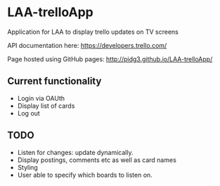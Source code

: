 # LAA-trelloApp

Application for LAA to display trello updates on TV screens

API documentation here: https://developers.trello.com/

Page hosted using GitHub pages: http://pidg3.github.io/LAA-trelloApp/

## Current functionality

* Login via OAUth
* Display list of cards
* Log out

## TODO

* Listen for changes: update dynamically.
* Display postings, comments etc as well as card names
* Styling
* User able to specify which boards to listen on.